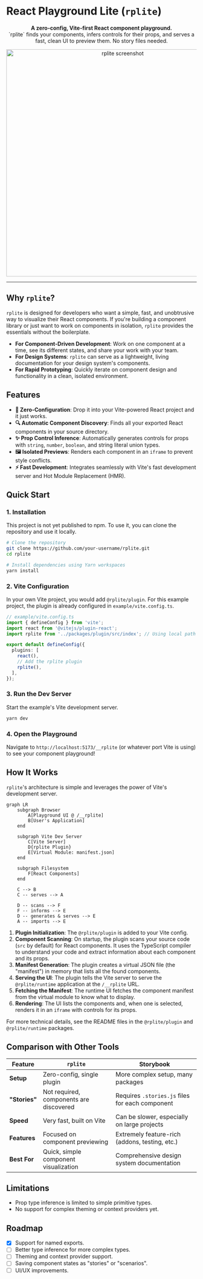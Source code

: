 # React Playground Lite (`rplite`)

<p align="center">
  <strong>A zero-config, Vite-first React component playground.</strong>
  <br />
  `rplite` finds your components, infers controls for their props, and serves a fast, clean UI to preview them. No story files needed.
</p>

<p align="center">
  <img src="https://i.imgur.com/example.png" alt="rplite screenshot" width="600">
</p>

---

## Why `rplite`?

`rplite` is designed for developers who want a simple, fast, and unobtrusive way to visualize their React components. If you're building a component library or just want to work on components in isolation, `rplite` provides the essentials without the boilerplate.

- **For Component-Driven Development**: Work on one component at a time, see its different states, and share your work with your team.
- **For Design Systems**: `rplite` can serve as a lightweight, living documentation for your design system's components.
- **For Rapid Prototyping**: Quickly iterate on component design and functionality in a clean, isolated environment.

## Features

- **🚀 Zero-Configuration**: Drop it into your Vite-powered React project and it just works.
- **🔍 Automatic Component Discovery**: Finds all your exported React components in your source directory.
- **✨ Prop Control Inference**: Automatically generates controls for props with `string`, `number`, `boolean`, and string literal union types.
- **🖼️ Isolated Previews**: Renders each component in an `iframe` to prevent style conflicts.
- **⚡ Fast Development**: Integrates seamlessly with Vite's fast development server and Hot Module Replacement (HMR).

## Quick Start

### 1. Installation

This project is not yet published to npm. To use it, you can clone the repository and use it locally.

```bash
# Clone the repository
git clone https://github.com/your-username/rplite.git
cd rplite

# Install dependencies using Yarn workspaces
yarn install
```

### 2. Vite Configuration

In your own Vite project, you would add `@rplite/plugin`. For this example project, the plugin is already configured in `example/vite.config.ts`.

```typescript
// example/vite.config.ts
import { defineConfig } from 'vite';
import react from '@vitejs/plugin-react';
import rplite from '../packages/plugin/src/index'; // Using local path

export default defineConfig({
  plugins: [
    react(),
    // Add the rplite plugin
    rplite(),
  ],
});
```

### 3. Run the Dev Server

Start the example's Vite development server.

```bash
yarn dev
```

### 4. Open the Playground

Navigate to `http://localhost:5173/__rplite` (or whatever port Vite is using) to see your component playground!

## How It Works

`rplite`'s architecture is simple and leverages the power of Vite's development server.

```mermaid
graph LR
    subgraph Browser
        A[Playground UI @ /__rplite]
        B[User's Application]
    end

    subgraph Vite Dev Server
        C[Vite Server]
        D{rplite Plugin}
        E[Virtual Module: manifest.json]
    end

    subgraph Filesystem
        F[React Components]
    end

    C --> B
    C -- serves --> A

    D -- scans --> F
    F -- informs --> E
    D -- generates & serves --> E
    A -- imports --> E
```

1.  **Plugin Initialization**: The `@rplite/plugin` is added to your Vite config.
2.  **Component Scanning**: On startup, the plugin scans your source code (`src` by default) for React components. It uses the TypeScript compiler to understand your code and extract information about each component and its props.
3.  **Manifest Generation**: The plugin creates a virtual JSON file (the "manifest") in memory that lists all the found components.
4.  **Serving the UI**: The plugin tells the Vite server to serve the `@rplite/runtime` application at the `/__rplite` URL.
5.  **Fetching the Manifest**: The runtime UI fetches the component manifest from the virtual module to know what to display.
6.  **Rendering**: The UI lists the components and, when one is selected, renders it in an `iframe` with controls for its props.

For more technical details, see the README files in the `@rplite/plugin` and `@rplite/runtime` packages.

## Comparison with Other Tools

| Feature                  | `rplite`                                  | Storybook                                  |
| ------------------------ | ----------------------------------------- | ------------------------------------------ |
| **Setup**                | Zero-config, single plugin                | More complex setup, many packages          |
| **"Stories"**            | Not required, components are discovered   | Requires `.stories.js` files for each component |
| **Speed**                | Very fast, built on Vite                  | Can be slower, especially on large projects |
| **Features**             | Focused on component previewing           | Extremely feature-rich (addons, testing, etc.) |
| **Best For**             | Quick, simple component visualization     | Comprehensive design system documentation  |

## Limitations

- Prop type inference is limited to simple primitive types.
- No support for complex theming or context providers yet.

## Roadmap

- [x] Support for named exports.
- [ ] Better type inference for more complex types.
- [ ] Theming and context provider support.
- [ ] Saving component states as "stories" or "scenarios".
- [ ] UI/UX improvements.
